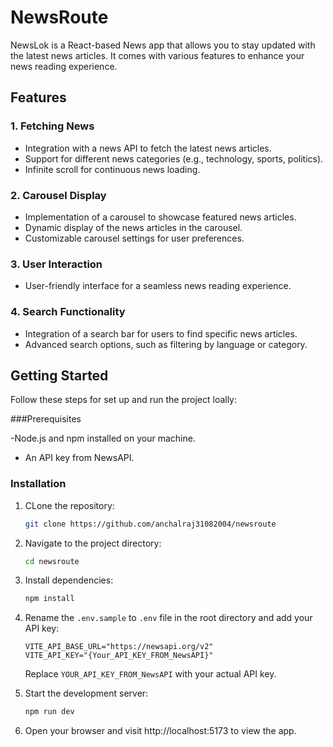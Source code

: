 # NewsRoute

NewsLok is a React-based News app that allows you to stay updated with the latest news articles. It comes with various features to enhance your news reading experience.

## Features

### 1. Fetching News

- Integration with a news API to fetch the latest news articles.
- Support for different news categories (e.g., technology, sports, politics).
- Infinite scroll for continuous news loading.

### 2. Carousel Display

- Implementation of a carousel to showcase featured news articles.
- Dynamic display of the news articles in the carousel.
- Customizable carousel settings for user preferences.

### 3. User Interaction

- User-friendly interface for a seamless news reading experience.

### 4. Search Functionality

- Integration of a search bar for users to find specific news articles.
- Advanced search options, such as filtering by language or category.

## Getting Started

Follow these steps for set up and run the project loally:

###Prerequisites

-Node.js and npm installed on your machine.
- An API key from NewsAPI.

### Installation

1. CLone the repository:

   ```bash
   git clone https://github.com/anchalraj31082004/newsroute
   ```
2. Navigate to the project directory:

    ```bash
    cd newsroute
    ```

3. Install dependencies:

    ```bash
    npm install
    ``` 

4. Rename the `.env.sample` to `.env` file in the root directory and add your API key:

    ```env
    VITE_API_BASE_URL="https://newsapi.org/v2"
    VITE_API_KEY="{Your_API_KEY_FROM_NewsAPI}"
    ```

    Replace `YOUR_API_KEY_FROM_NewsAPI` with your actual API key.

5. Start the development server:

    ```bash
    npm run dev
    ```

6. Open your browser and visit http://localhost:5173 to view the app.   
